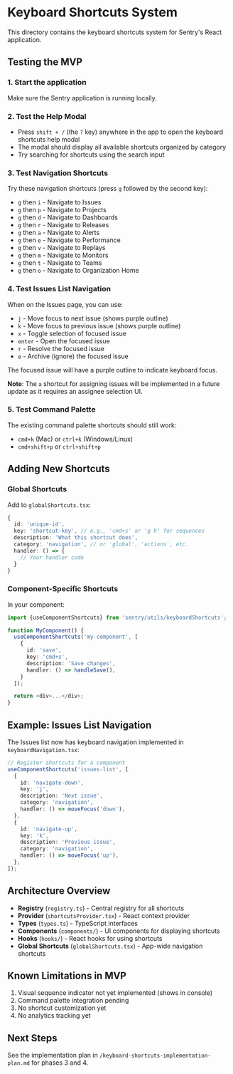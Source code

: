 # Keyboard Shortcuts System

This directory contains the keyboard shortcuts system for Sentry's React application.

## Testing the MVP

### 1. Start the application
Make sure the Sentry application is running locally.

### 2. Test the Help Modal
- Press `shift + /` (the `?` key) anywhere in the app to open the keyboard shortcuts help modal
- The modal should display all available shortcuts organized by category
- Try searching for shortcuts using the search input

### 3. Test Navigation Shortcuts
Try these navigation shortcuts (press `g` followed by the second key):
- `g` then `i` - Navigate to Issues
- `g` then `p` - Navigate to Projects
- `g` then `d` - Navigate to Dashboards
- `g` then `r` - Navigate to Releases
- `g` then `a` - Navigate to Alerts
- `g` then `e` - Navigate to Performance
- `g` then `v` - Navigate to Replays
- `g` then `m` - Navigate to Monitors
- `g` then `t` - Navigate to Teams
- `g` then `o` - Navigate to Organization Home

### 4. Test Issues List Navigation
When on the Issues page, you can use:
- `j` - Move focus to next issue (shows purple outline)
- `k` - Move focus to previous issue (shows purple outline)
- `x` - Toggle selection of focused issue
- `enter` - Open the focused issue
- `r` - Resolve the focused issue
- `e` - Archive (ignore) the focused issue

The focused issue will have a purple outline to indicate keyboard focus.

**Note**: The `a` shortcut for assigning issues will be implemented in a future update as it requires an assignee selection UI.

### 5. Test Command Palette
The existing command palette shortcuts should still work:
- `cmd+k` (Mac) or `ctrl+k` (Windows/Linux)
- `cmd+shift+p` or `ctrl+shift+p`

## Adding New Shortcuts

### Global Shortcuts
Add to `globalShortcuts.tsx`:
```typescript
{
  id: 'unique-id',
  key: 'shortcut-key', // e.g., 'cmd+s' or 'g h' for sequences
  description: 'What this shortcut does',
  category: 'navigation', // or 'global', 'actions', etc.
  handler: () => {
    // Your handler code
  }
}
```

### Component-Specific Shortcuts
In your component:
```typescript
import {useComponentShortcuts} from 'sentry/utils/keyboardShortcuts';

function MyComponent() {
  useComponentShortcuts('my-component', [
    {
      id: 'save',
      key: 'cmd+s',
      description: 'Save changes',
      handler: () => handleSave(),
    }
  ]);

  return <div>...</div>;
}
```

## Example: Issues List Navigation

The Issues list now has keyboard navigation implemented in `keyboardNavigation.tsx`:

```typescript
// Register shortcuts for a component
useComponentShortcuts('issues-list', [
  {
    id: 'navigate-down',
    key: 'j',
    description: 'Next issue',
    category: 'navigation',
    handler: () => moveFocus('down'),
  },
  {
    id: 'navigate-up',
    key: 'k',
    description: 'Previous issue',
    category: 'navigation',
    handler: () => moveFocus('up'),
  },
]);
```

## Architecture Overview

- **Registry** (`registry.ts`) - Central registry for all shortcuts
- **Provider** (`shortcutsProvider.tsx`) - React context provider
- **Types** (`types.ts`) - TypeScript interfaces
- **Components** (`components/`) - UI components for displaying shortcuts
- **Hooks** (`hooks/`) - React hooks for using shortcuts
- **Global Shortcuts** (`globalShortcuts.tsx`) - App-wide navigation shortcuts

## Known Limitations in MVP

1. Visual sequence indicator not yet implemented (shows in console)
2. Command palette integration pending
3. No shortcut customization yet
4. No analytics tracking yet

## Next Steps

See the implementation plan in `/keyboard-shortcuts-implementation-plan.md` for phases 3 and 4.
